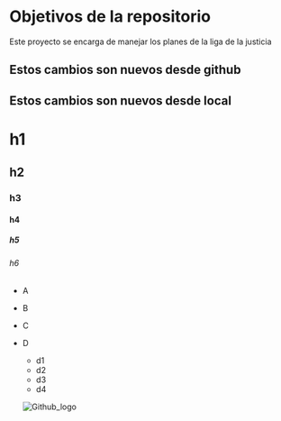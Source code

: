 # Objetivos de la repositorio

Este proyecto se encarga de manejar los planes de la liga de la justicia


## Estos cambios son nuevos desde github
## Estos cambios son nuevos desde local

# h1
## h2
### h3
#### h4
##### h5
###### h6

* A
* B
* C
* D
  * d1
  * d2
  * d3
  * d4
  
  ![Github_logo](https://github.githubassets.com/images/modules/logos_page/Octocat.png)
